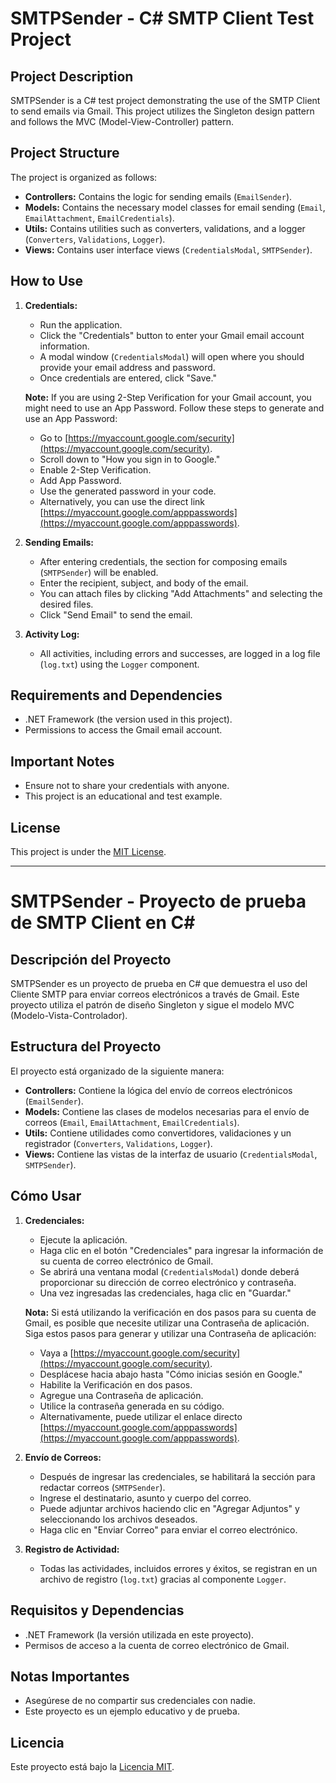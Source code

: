 # SMTPSender - C# SMTP Client Test Project

## Project Description

SMTPSender is a C# test project demonstrating the use of the SMTP Client to send emails via Gmail. This project utilizes the Singleton design pattern and follows the MVC (Model-View-Controller) pattern.

## Project Structure

The project is organized as follows:

- **Controllers:** Contains the logic for sending emails (`EmailSender`).
- **Models:** Contains the necessary model classes for email sending (`Email`, `EmailAttachment`, `EmailCredentials`).
- **Utils:** Contains utilities such as converters, validations, and a logger (`Converters`, `Validations`, `Logger`).
- **Views:** Contains user interface views (`CredentialsModal`, `SMTPSender`).

## How to Use

1. **Credentials:**
   - Run the application.
   - Click the "Credentials" button to enter your Gmail email account information.
   - A modal window (`CredentialsModal`) will open where you should provide your email address and password.
   - Once credentials are entered, click "Save."

   **Note:** If you are using 2-Step Verification for your Gmail account, you might need to use an App Password. Follow these steps to generate and use an App Password:
   - Go to [https://myaccount.google.com/security](https://myaccount.google.com/security).
   - Scroll down to "How you sign in to Google."
   - Enable 2-Step Verification.
   - Add App Password.
   - Use the generated password in your code.
   - Alternatively, you can use the direct link [https://myaccount.google.com/apppasswords](https://myaccount.google.com/apppasswords).

2. **Sending Emails:**
   - After entering credentials, the section for composing emails (`SMTPSender`) will be enabled.
   - Enter the recipient, subject, and body of the email.
   - You can attach files by clicking "Add Attachments" and selecting the desired files.
   - Click "Send Email" to send the email.

3. **Activity Log:**
   - All activities, including errors and successes, are logged in a log file (`log.txt`) using the `Logger` component.

## Requirements and Dependencies

- .NET Framework (the version used in this project).
- Permissions to access the Gmail email account.

## Important Notes

- Ensure not to share your credentials with anyone.
- This project is an educational and test example.

## License

This project is under the [MIT License](LICENSE).

---

# SMTPSender - Proyecto de prueba de SMTP Client en C#

## Descripción del Proyecto

SMTPSender es un proyecto de prueba en C# que demuestra el uso del Cliente SMTP para enviar correos electrónicos a través de Gmail. Este proyecto utiliza el patrón de diseño Singleton y sigue el modelo MVC (Modelo-Vista-Controlador).

## Estructura del Proyecto

El proyecto está organizado de la siguiente manera:

- **Controllers:** Contiene la lógica del envío de correos electrónicos (`EmailSender`).
- **Models:** Contiene las clases de modelos necesarias para el envío de correos (`Email`, `EmailAttachment`, `EmailCredentials`).
- **Utils:** Contiene utilidades como convertidores, validaciones y un registrador (`Converters`, `Validations`, `Logger`).
- **Views:** Contiene las vistas de la interfaz de usuario (`CredentialsModal`, `SMTPSender`).

## Cómo Usar

1. **Credenciales:**
   - Ejecute la aplicación.
   - Haga clic en el botón "Credenciales" para ingresar la información de su cuenta de correo electrónico de Gmail.
   - Se abrirá una ventana modal (`CredentialsModal`) donde deberá proporcionar su dirección de correo electrónico y contraseña.
   - Una vez ingresadas las credenciales, haga clic en "Guardar."

   **Nota:** Si está utilizando la verificación en dos pasos para su cuenta de Gmail, es posible que necesite utilizar una Contraseña de aplicación. Siga estos pasos para generar y utilizar una Contraseña de aplicación:
   - Vaya a [https://myaccount.google.com/security](https://myaccount.google.com/security).
   - Desplácese hacia abajo hasta "Cómo inicias sesión en Google."
   - Habilite la Verificación en dos pasos.
   - Agregue una Contraseña de aplicación.
   - Utilice la contraseña generada en su código.
   - Alternativamente, puede utilizar el enlace directo [https://myaccount.google.com/apppasswords](https://myaccount.google.com/apppasswords).

2. **Envío de Correos:**
   - Después de ingresar las credenciales, se habilitará la sección para redactar correos (`SMTPSender`).
   - Ingrese el destinatario, asunto y cuerpo del correo.
   - Puede adjuntar archivos haciendo clic en "Agregar Adjuntos" y seleccionando los archivos deseados.
   - Haga clic en "Enviar Correo" para enviar el correo electrónico.

3. **Registro de Actividad:**
   - Todas las actividades, incluidos errores y éxitos, se registran en un archivo de registro (`log.txt`) gracias al componente `Logger`.

## Requisitos y Dependencias

- .NET Framework (la versión utilizada en este proyecto).
- Permisos de acceso a la cuenta de correo electrónico de Gmail.

## Notas Importantes

- Asegúrese de no compartir sus credenciales con nadie.
- Este proyecto es un ejemplo educativo y de prueba.

## Licencia

Este proyecto está bajo la [Licencia MIT](LICENSE).

